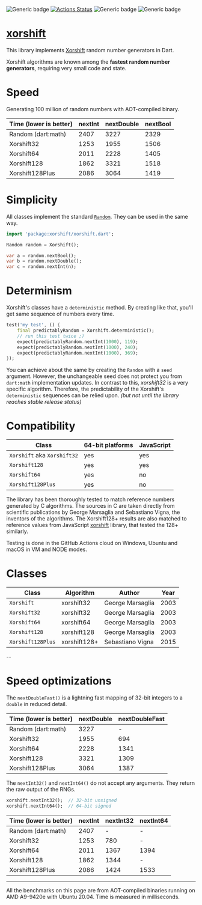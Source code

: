 ![Generic badge](https://img.shields.io/badge/status-draft-red.svg)
[![Actions Status](https://github.com/rtmigo/xorshift/workflows/unittest/badge.svg?branch=master)](https://github.com/rtmigo/xorshift/actions)
![Generic badge](https://img.shields.io/badge/tested_on-Windows_|_MacOS_|_Ubuntu-blue.svg)
![Generic badge](https://img.shields.io/badge/tested_on-VM_|_JS-blue.svg)

# [xorshift](https://github.com/rtmigo/xorshift)

This library implements [Xorshift](https://en.wikipedia.org/wiki/Xorshift) random number generators
in Dart.

Xorshift algorithms are known among the **fastest random number generators**, requiring very small
code and state.

# Speed

Generating 100 million of random numbers with AOT-compiled binary. 

| Time (lower is better)              | nextInt | nextDouble | nextBool |
|--------------------|---------|------------|----------|
| Random (dart:math) |  2407   |    3227    |   2329   |
| Xorshift32         |  1253   |    1955    |   1506   |
| Xorshift64         |  2011   |    2228    |   1405   |
| Xorshift128        |  1862   |    3321    |   1518   |
| Xorshift128Plus    |  2086   |    3064    |   1419   |

# Simplicity

All classes implement the standard [`Random`](https://api.dart.dev/stable/2.12.1/dart-math/Random-class.html).  They can be used in the same way.

``` dart
import 'package:xorshift/xorshift.dart';

Random random = Xorshift();

var a = random.nextBool(); 
var b = random.nextDouble();
var c = random.nextInt(n);
```

# Determinism

Xorshift's classes have a `deterministic` method. By creating like that, you'll get same 
sequence of numbers every time.

``` dart
test('my test', () {
    final predictablyRandom = Xorshift.deterministic();
    // run this test twice ;)
    expect(predictablyRandom.nextInt(1000), 119);
    expect(predictablyRandom.nextInt(1000), 240);
    expect(predictablyRandom.nextInt(1000), 369);    
});    
```

You can achieve about the same by creating the `Random` with a `seed` argument. However, the unchangeable
seed does not protect you from `dart:math` implementation updates. In contrast to this,
*xorshift32* is a very specific algorithm. Therefore, the predictability of the
Xorshift's `deterministic`
sequences can be relied upon. *(but not until the library reaches stable release status)*



# Compatibility

| Class                            | 64-bit platforms | JavaScript |
|----------------------------------|------------------|------------|
| `Xorshift` aka `Xorshift32`      | yes              | yes        |
| `Xorshift128`                    | yes              | yes        |
| `Xorshift64`                     | yes              | no         |
| `Xorshift128Plus`                | yes              | no         |

The library has been thoroughly tested to match reference numbers generated by C algorithms. The
sources in C are taken directly from scientific publications by George Marsaglia and Sebastiano
Vigna, the inventors of the algorithms. The Xorshift128+ results are also matched to reference
values from JavaScript [xorshift](https://github.com/AndreasMadsen/xorshift) library, that tested
the 128+ similarly.

Testing is done in the GitHub Actions cloud on Windows, Ubuntu and macOS in VM and NODE modes.
 
# Classes

| Class             | Algorithm    | Author           | Year |
|-------------------|--------------|------------------|------|
| `Xorshift`        | xorshift32   | George Marsaglia | 2003 |
| `Xorshift32`      | xorshift32   | George Marsaglia | 2003 |
| `Xorshift64`      | xorshift64   | George Marsaglia | 2003 |
| `Xorshift128`     | xorshift128  | George Marsaglia | 2003 |
| `Xorshift128Plus` | xorshift128+ | Sebastiano Vigna | 2015 |

--

# Speed optimizations

The `nextDoubleFast()` is a lightning fast mapping of 32-bit integers to a `double` in reduced detail.

| Time (lower is better)              | nextDouble | nextDoubleFast |
|--------------------|------------|----------------|
| Random (dart:math) |    3227    |       -        |
| Xorshift32         |    1955    |      694       |
| Xorshift64         |    2228    |      1341      |
| Xorshift128        |    3321    |      1309      |
| Xorshift128Plus    |    3064    |      1387      |

The `nextInt32()` and `nextInt64()` do not accept any arguments. They return the raw output of the RNGs.

``` dart 
xorshift.nextInt32();  // 32-bit unsigned 
xorshift.nextInt64();  // 64-bit signed
```

| Time (lower is better) | nextInt | nextInt32 | nextInt64 |
|--------------------|---------|-----------|-----------|
| Random (dart:math) |  2407   |     -     |     -     |
| Xorshift32         |  1253   |    780    |     -     |
| Xorshift64         |  2011   |   1367    |   1394    |
| Xorshift128        |  1862   |   1344    |     -     |
| Xorshift128Plus    |  2086   |   1424    |   1533    |

-----
All the benchmarks on this page are from AOT-compiled binaries running on AMD A9-9420e with Ubuntu 20.04.
Time is measured in milliseconds.
